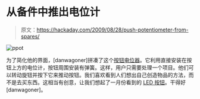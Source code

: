 # 从备件中推出电位计

> 原文：<https://hackaday.com/2009/08/28/push-potentiometer-from-spares/>

![ppot](img/2f534429cc7f7fbf889ad053177e50cb.png "ppot")

为了简化他的界面，[danwagoner]拼凑了这个[按钮电位器](http://www.flickr.com/photos/danwagoner/3863936966/in/photostream/)。它利用直接安装在按钮上方的电位计，按钮周围安装有弹簧。这样，用户只需要处理一个项目。他们可以转动旋钮并按下它来推动按钮。我们喜欢看到人们想出自己创造物品的方法，而不是去买东西。这相当有创意，让我们想起了一月份看到的 [LED 按钮](http://hackaday.com/2009/01/29/led-push-buttons/)。干得好[danwagoner]。